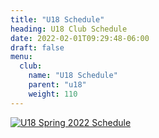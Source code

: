 ```yaml
---
title: "U18 Schedule"
heading: U18 Club Schedule
date: 2022-02-01T09:29:48-06:00
draft: false
menu:
  club:
    name: "U18 Schedule"
    parent: "u18"
    weight: 110
---
```

[![U18 Spring 2022 Schedule](/img/uploads/u18-schedule.jpg)](/img/uploads/u18-schedule.jpg)